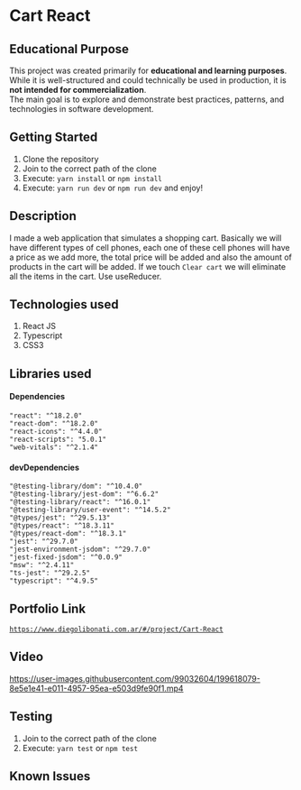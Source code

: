 # Cart React

## Educational Purpose

This project was created primarily for **educational and learning purposes**.  
While it is well-structured and could technically be used in production, it is **not intended for commercialization**.  
The main goal is to explore and demonstrate best practices, patterns, and technologies in software development.

## Getting Started

1. Clone the repository
2. Join to the correct path of the clone
3. Execute: `yarn install` or `npm install`
4. Execute: `yarn run dev` or `npm run dev` and enjoy!

## Description

I made a web application that simulates a shopping cart. Basically we will have different types of cell phones, each one of these cell phones will have a price as we add more, the total price will be added and also the amount of products in the cart will be added. If we touch `Clear cart` we will eliminate all the items in the cart. Use useReducer.

## Technologies used

1. React JS
2. Typescript
3. CSS3

## Libraries used

#### Dependencies

```
"react": "^18.2.0"
"react-dom": "^18.2.0"
"react-icons": "^4.4.0"
"react-scripts": "5.0.1"
"web-vitals": "^2.1.4"
```

#### devDependencies

```
"@testing-library/dom": "^10.4.0"
"@testing-library/jest-dom": "^6.6.2"
"@testing-library/react": "^16.0.1"
"@testing-library/user-event": "^14.5.2"
"@types/jest": "^29.5.13"
"@types/react": "^18.3.11"
"@types/react-dom": "^18.3.1"
"jest": "^29.7.0"
"jest-environment-jsdom": "^29.7.0"
"jest-fixed-jsdom": "^0.0.9"
"msw": "^2.4.11"
"ts-jest": "^29.2.5"
"typescript": "^4.9.5"
```

## Portfolio Link

[`https://www.diegolibonati.com.ar/#/project/Cart-React`](https://www.diegolibonati.com.ar/#/project/Cart-React)

## Video

https://user-images.githubusercontent.com/99032604/199618079-8e5e1e41-e011-4957-95ea-e503d9fe90f1.mp4

## Testing

1. Join to the correct path of the clone
2. Execute: `yarn test` or `npm test`

## Known Issues